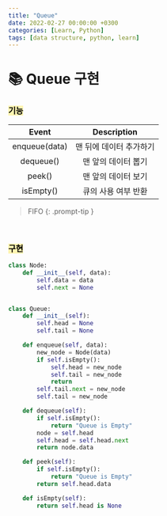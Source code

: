 ```yaml
---
title: "Queue"
date: 2022-02-27 00:00:00 +0300
categories: [Learn, Python]
tags: [data structure, python, learn]
---
```


# 📚 Queue 구현


### <mark style='background-color: #fff5b1'> 기능 </mark>

| Event | Description |
|:----:|:----:|
| enqueue(data) | 맨 뒤에 데이터 추가하기 |
| dequeue() | 맨 앞의 데이터 뽑기 |
| peek() | 맨 앞의 데이터 보기 |
| isEmpty() | 큐의 사용 여부 반환 |

> FIFO
{: .prompt-tip }


<br>

### <mark style='background-color: #fff5b1'> 구현 </mark>
```python
class Node:
    def __init__(self, data):
        self.data = data
        self.next = None


class Queue:
    def __init__(self):
        self.head = None
        self.tail = None

    def enqueue(self, data):
        new_node = Node(data)
        if self.isEmpty():
            self.head = new_node
            self.tail = new_node
            return
        self.tail.next = new_node
        self.tail = new_node

    def dequeue(self):
        if self.isEmpty():
            return "Queue is Empty"
        node = self.head
        self.head = self.head.next
        return node.data

    def peek(self):
        if self.isEmpty():
            return "Queue is Empty"
        return self.head.data

    def isEmpty(self):
        return self.head is None
```

<br><br>

